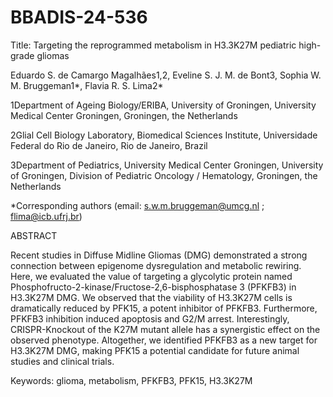 # BBADIS-24-536

Title: Targeting the reprogrammed metabolism in H3.3K27M pediatric high-grade gliomas

Eduardo S. de Camargo Magalhães1,2, Eveline S. J. M. de Bont3, Sophia W. M. Bruggeman1*, Flavia R. S. Lima2*

1Department of Ageing Biology/ERIBA, University of Groningen, University Medical Center Groningen, Groningen, the Netherlands

2Glial Cell Biology Laboratory, Biomedical Sciences Institute, Universidade Federal do Rio de Janeiro, Rio de Janeiro, Brazil

3Department of Pediatrics, University Medical Center Groningen, University of Groningen, Division of Pediatric Oncology / Hematology, Groningen, the Netherlands

*Corresponding authors (email: s.w.m.bruggeman@umcg.nl ; flima@icb.ufrj.br)

ABSTRACT

Recent studies in Diffuse Midline Gliomas (DMG) demonstrated a strong connection between epigenome dysregulation and metabolic rewiring. Here, we evaluated the value of targeting a glycolytic protein named Phosphofructo-2-kinase/Fructose-2,6-bisphosphatase 3 (PFKFB3) in H3.3K27M DMG. We observed that the viability of H3.3K27M cells is dramatically reduced by PFK15, a potent inhibitor of PFKFB3. Furthermore, PFKFB3 inhibition induced apoptosis and G2/M arrest. Interestingly, CRISPR-Knockout of the K27M mutant allele has a synergistic effect on the observed phenotype. Altogether, we identified PFKFB3 as a new target for H3.3K27M DMG, making PFK15 a potential candidate for future animal studies and clinical trials.

Keywords: glioma, metabolism, PFKFB3, PFK15, H3.3K27M
